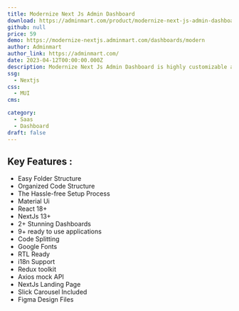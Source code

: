 ```yaml
---
title: Modernize Next Js Admin Dashboard
download: https://adminmart.com/product/modernize-next-js-admin-dashboard/
github: null
price: 59
demo: https://modernize-nextjs.adminmart.com/dashboards/modern
author: Adminmart
author_link: https://adminmart.com/
date: 2023-04-12T00:00:00.000Z
description: Modernize Next Js Admin Dashboard is highly customizable and easy to use dashboard template based on Next.js - The React Framework.
ssg:
  - Nextjs
css:
  - MUI
cms:

category:
  - Saas
  - Dashboard
draft: false
---
```


## Key Features :

- Easy Folder Structure
- Organized Code Structure
- The Hassle-free Setup Process
- Material Ui
- React 18+
- NextJs 13+
- 2+ Stunning Dashboards
- 9+ ready to use applications
- Code Splitting
- Google Fonts
- RTL Ready
- i18n Support
- Redux toolkit
- Axios mock API
- NextJs Landing Page
- Slick Carousel Included
- Figma Design Files
